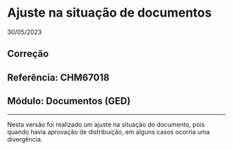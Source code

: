 # Ajuste na situação de documentos
30/05/2023
## Correção
## Referência: CHM67018
## Módulo: Documentos (GED)
***

Nesta versão foi realizado um ajuste na situação do documento, pois quando havia aprovação de distribuição, em alguns casos ocorria uma divergência.